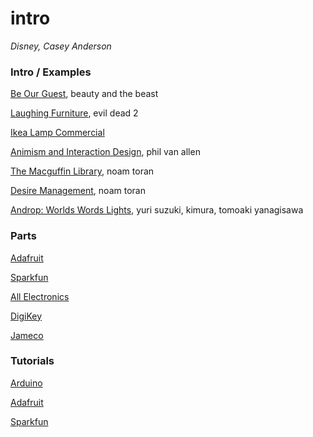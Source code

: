 # intro
*Disney, Casey Anderson*

### Intro / Examples
[Be Our Guest](http://www.youtube.com/watch?v=afzmwAKUppU), beauty and the beast

[Laughing Furniture](http://www.metacafe.com/watch/mv-EsVn/evil_dead_ii_evil_furniture), evil dead 2

[Ikea Lamp Commercial](https://www.youtube.com/watch?v=dBqhIVyfsRg)

[Animism and Interaction Design](http://www.philvanallen.com/animism-interaction-design/), phil van allen

[The Macguffin Library](http://noamtoran.com/NT2009/projects/the-macguffin-library), noam toran

[Desire Management](http://noamtoran.com/NT2009/projects/desire-management), noam toran

[Androp: Worlds Words Lights](http://yurisuzuki.com/works/robots-for-music-video/), yuri suzuki, kimura, tomoaki yanagisawa

### Parts

[Adafruit](https://www.adafruit.com/)

[Sparkfun](https://www.sparkfun.com/)

[All Electronics](https://www.allelectronics.com/)

[DigiKey](http://www.digikey.com/)

[Jameco](http://www.jameco.com/)

### Tutorials

[Arduino](http://www.arduino.cc/#)

[Adafruit](http://learn.adafruit.com/)

[Sparkfun](https://www.sparkfun.com/tutorials)